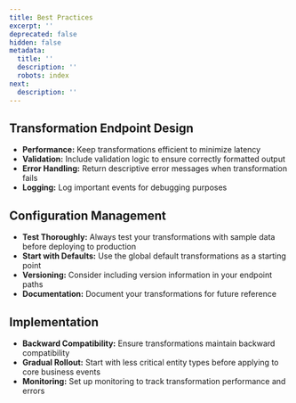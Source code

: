 ```yaml
---
title: Best Practices
excerpt: ''
deprecated: false
hidden: false
metadata:
  title: ''
  description: ''
  robots: index
next:
  description: ''
---
```

## **Transformation Endpoint Design**

* **Performance:** Keep transformations efficient to minimize latency  
* **Validation:** Include validation logic to ensure correctly formatted output  
* **Error Handling:** Return descriptive error messages when transformation fails  
* **Logging:** Log important events for debugging purposes  

## **Configuration Management**

* **Test Thoroughly:** Always test your transformations with sample data before deploying to production  
* **Start with Defaults:** Use the global default transformations as a starting point  
* **Versioning:** Consider including version information in your endpoint paths  
* **Documentation:** Document your transformations for future reference  

## **Implementation**

* **Backward Compatibility:** Ensure transformations maintain backward compatibility  
* **Gradual Rollout:** Start with less critical entity types before applying to core business events  
* **Monitoring:** Set up monitoring to track transformation performance and errors
